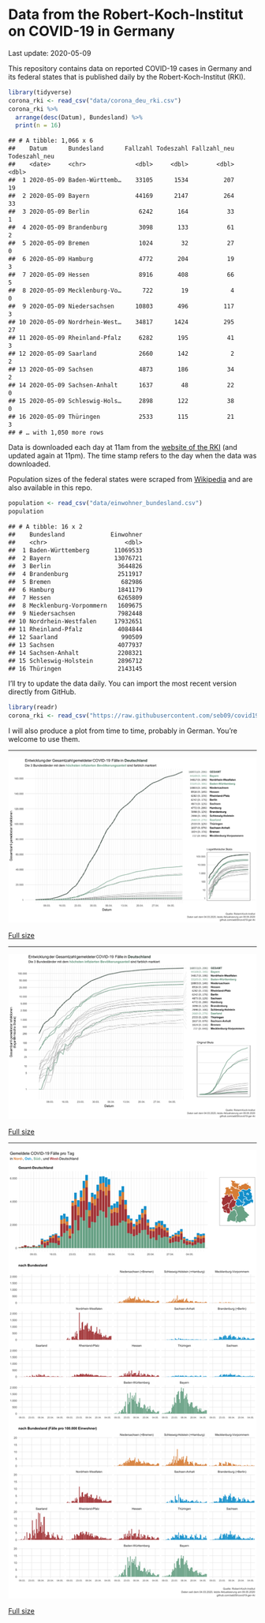 Data from the Robert-Koch-Institut on COVID-19 in Germany
================
Last update: 2020-05-09

This repository contains data on reported COVID-19 cases in Germany and
its federal states that is published daily by the Robert-Koch-Institut
(RKI).

``` r
library(tidyverse)
corona_rki <- read_csv("data/corona_deu_rki.csv")
corona_rki %>% 
  arrange(desc(Datum), Bundesland) %>% 
  print(n = 16)
```

    ## # A tibble: 1,066 x 6
    ##    Datum      Bundesland      Fallzahl Todeszahl Fallzahl_neu Todeszahl_neu
    ##    <date>     <chr>              <dbl>     <dbl>        <dbl>         <dbl>
    ##  1 2020-05-09 Baden-Württemb…    33105      1534          207            19
    ##  2 2020-05-09 Bayern             44169      2147          264            33
    ##  3 2020-05-09 Berlin              6242       164           33             1
    ##  4 2020-05-09 Brandenburg         3098       133           61             2
    ##  5 2020-05-09 Bremen              1024        32           27             0
    ##  6 2020-05-09 Hamburg             4772       204           19             3
    ##  7 2020-05-09 Hessen              8916       408           66             5
    ##  8 2020-05-09 Mecklenburg-Vo…      722        19            4             0
    ##  9 2020-05-09 Niedersachsen      10803       496          117             3
    ## 10 2020-05-09 Nordrhein-West…    34817      1424          295            27
    ## 11 2020-05-09 Rheinland-Pfalz     6282       195           41             3
    ## 12 2020-05-09 Saarland            2660       142            2             2
    ## 13 2020-05-09 Sachsen             4873       186           34             2
    ## 14 2020-05-09 Sachsen-Anhalt      1637        48           22             0
    ## 15 2020-05-09 Schleswig-Hols…     2898       122           38             0
    ## 16 2020-05-09 Thüringen           2533       115           21             3
    ## # … with 1,050 more rows

Data is downloaded each day at 11am from the [website of the
RKI](https://www.rki.de/DE/Content/InfAZ/N/Neuartiges_Coronavirus/Fallzahlen.html)
(and updated again at 11pm). The time stamp refers to the day when the
data was downloaded.

Population sizes of the federal states were scraped from
[Wikipedia](https://de.wikipedia.org/wiki/Liste_der_deutschen_Bundesl%C3%A4nder_nach_Bev%C3%B6lkerung)
and are also available in this repo.

``` r
population <- read_csv("data/einwohner_bundesland.csv")
population
```

    ## # A tibble: 16 x 2
    ##    Bundesland             Einwohner
    ##    <chr>                      <dbl>
    ##  1 Baden-Württemberg       11069533
    ##  2 Bayern                  13076721
    ##  3 Berlin                   3644826
    ##  4 Brandenburg              2511917
    ##  5 Bremen                    682986
    ##  6 Hamburg                  1841179
    ##  7 Hessen                   6265809
    ##  8 Mecklenburg-Vorpommern   1609675
    ##  9 Niedersachsen            7982448
    ## 10 Nordrhein-Westfalen     17932651
    ## 11 Rheinland-Pfalz          4084844
    ## 12 Saarland                  990509
    ## 13 Sachsen                  4077937
    ## 14 Sachsen-Anhalt           2208321
    ## 15 Schleswig-Holstein       2896712
    ## 16 Thüringen                2143145

I’ll try to update the data daily. You can import the most recent
version directly from GitHub.

``` r
library(readr)
corona_rki <- read_csv("https://raw.githubusercontent.com/seb09/covid19-ger-rki/master/data/corona_deu_rki.csv")
```

I will also produce a plot from time to time, probably in German. You’re
welcome to use them.

-----

<img src="plots/covid19-deu-rki-entwicklung-original-skala.png">

[Full
size](https://github.com/seb09/covid19-ger-rki/raw/master/plots/covid19-deu-rki-entwicklung-original-skala.png)

-----

<img src="plots/covid19-deu-rki-entwicklung.png">

[Full
size](https://github.com/seb09/covid19-ger-rki/raw/master/plots/covid19-deu-rki-entwicklung.png)

-----

<img src="plots/covid19-deu-rki-faelle-pro-tag.png">

[Full
size](https://github.com/seb09/covid19-ger-rki/raw/master/plots/covid19-deu-rki-faelle-pro-tag.png)
